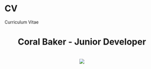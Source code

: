 # CV
Curriculum Vitae

<h1 align="center"> Coral Baker - Junior Developer</h1>

<h1 align="center">
  <a href="https://github.com/DenverCoder1/readme-typing-svg"><img src="https://readme-typing-svg.demolab.com/?lines=Eghosa%20Edobor%20-%20Junior%20Developer&font=Fira%20Code&center=true&width=440&height=45&color=f75c7e&vCenter=true&size=22&pause=1000"></a>
</h1>

